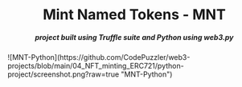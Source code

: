 <h1 align="center"> 
Mint Named Tokens - MNT
</h1>
<h5 align="center">
project built using Truffle suite and Python using web3.py
</h5>
![MNT-Python](https://github.com/CodePuzzler/web3-projects/blob/main/04_NFT_minting_ERC721/python-project/screenshot.png?raw=true "MNT-Python")
